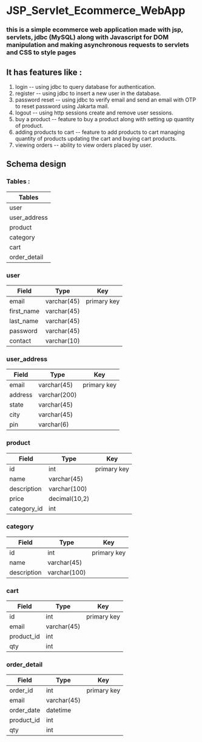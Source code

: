 # JSP_Servlet_Ecommerce_WebApp

### this is a simple ecommerce web application made with jsp, servlets, jdbc (MySQL) along with Javascript for DOM manipulation and making asynchronous requests to servlets and CSS to style pages

## It has features like :
1. login -- using jdbc to query database for authentication.
2. register -- using jdbc to insert a new user in the database.
3. password reset -- using jdbc to verify email and send an email with OTP to reset password using Jakarta mail.
4. logout -- using http sessions create and remove user sessions.
5. buy a product -- feature to buy a product along with setting up quantity of product.
6. adding products to cart -- feature to add products to cart managing quantity of products updating the cart and buying cart products.
7. viewing orders -- ability to view orders placed by user.

## Schema design

### Tables :

|Tables|
|------|
|user|
|user_address|
|product|
|category|
|cart|
|order_detail|

### user
|Field|Type|Key|
|-----|----|---|
|email|varchar(45)|primary key|
|first_name|varchar(45)||
|last_name|varchar(45)||
|password|varchar(45)||
|contact|varchar(10)||

### user_address
|Field|Type|Key|
|-----|----|---|
|email|varchar(45)|primary key|
|address|varchar(200)||
|state|varchar(45)||
|city|varchar(45)||
|pin|varchar(6)||

### product
|Field|Type|Key|
|-----|----|---|
|id|int|primary key|
|name|varchar(45)||
|description|varchar(100)||
|price|decimal(10,2)||
|category_id|int||

### category
|Field|Type|Key|
|-----|----|---|
|id|int|primary key|
|name|varchar(45)||
|description|varchar(100)||

### cart
|Field|Type|Key|
|-----|----|---|
|id|int|primary key|
|email|varchar(45)||
|product_id|int||
|qty|int||

### order_detail
|Field|Type|Key|
|-----|----|---|
|order_id|int|primary key|
|email|varchar(45)||
|order_date|datetime||
|product_id|int||
|qty|int||
